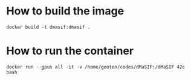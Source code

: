 # How to build the image
	docker build -t dmasif:dmasif .

# How to run the container
	docker run --gpus all -it -v /home/geoten/codes/dMaSIF:/dMaSIF 42c bash
                                   
